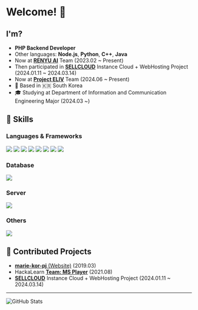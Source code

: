 # Welcome! 👋

<!-- Profile Image -->

## I'm?
- **PHP Backend Developer**
- Other languages: **Node.js**, **Python**, **C++**, **Java**
- Now at [**RENYU AI**](https://renyu.ai) Team (2023.02 ~ Present)
- Then participated in [**SELLCLOUD**](https://github.com/SELLCLOUD) Instance Cloud + WebHosting Project (2024.01.11 ~ 2024.03.14)
- Now at [**Project ELIV**](https://eliv.kr) Team (2024.06 ~ Present)
- 📍 Based in 🇰🇷 South Korea
- 🎓 Studying at Department of Information and Communication Engineering Major (2024.03 ~)

## 🔨 Skills

### Languages & Frameworks
<img src="https://img.shields.io/badge/HTML5-E34F26?style=for-the-badge&logo=html5&logoColor=white">
<img src="https://img.shields.io/badge/CSS3-1572B6?style=for-the-badge&logo=css3&logoColor=white">
<img src="https://img.shields.io/badge/Bootstrap-7952B3?style=for-the-badge&logo=bootstrap&logoColor=white">
<img src="https://img.shields.io/badge/Vue.js-4FC08D?style=for-the-badge&logo=vue.js&logoColor=white">
<img src="https://img.shields.io/badge/PHP-777BB4?style=for-the-badge&logo=php&logoColor=white">
<img src="https://img.shields.io/badge/Python-3776AB?style=for-the-badge&logo=python&logoColor=white">
<img src="https://img.shields.io/badge/Java-007396?style=for-the-badge&logo=java&logoColor=white">
<img src="https://img.shields.io/badge/C%2B%2B-00599C?style=for-the-badge&logo=c%2B%2B&logoColor=white">

### Database
<img src="https://img.shields.io/badge/MySQL-4479A1?style=for-the-badge&logo=mysql&logoColor=white">

### Server
<img src="https://img.shields.io/badge/Linux-FCC624?style=for-the-badge&logo=linux&logoColor=black">

### Others
<img src="https://img.shields.io/badge/Vercel-000000?style=for-the-badge&logo=vercel&logoColor=white">

## 🙋 Contributed Projects
- [**marie-kor-pj** (Website)](https://github.com/marie-kor-pj) (2019.03)
- HackaLearn [**Team: MS Player**](https://github.com/devrel-kr/HackaLearn/blob/main/teams/MS%20Player.md) (2021.08)
- [**SELLCLOUD**](https://github.com/SELLCLOUD) Instance Cloud + WebHosting Project (2024.01.11 ~ 2024.03.14)

---

![GitHub Stats](https://github-readme-stats.vercel.app/api?username=n47turbo&show_icons=true&theme=dark)

